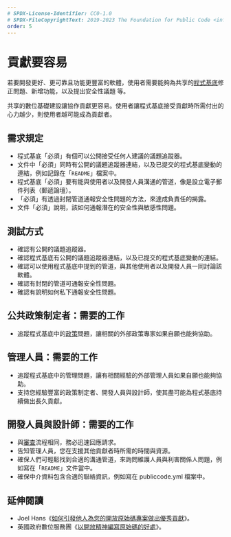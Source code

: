 ```yaml
---
# SPDX-License-Identifier: CC0-1.0
# SPDX-FileCopyrightText: 2019-2023 The Foundation for Public Code <info@publiccode.net>, https://standard.publiccode.net/AUTHORS
order: 5
---
```

# 貢獻要容易

若要開發更好、更可靠且功能更豐富的軟體，使用者需要能夠為共享的[程式基底](../glossary.md#codebase)修正問題、新增功能，以及提出安全性議題
等。

共享的數位基礎建設讓協作貢獻更容易。使用者讓程式基底接受貢獻時所需付出的心力越少，則使用者越可能成為貢獻者。

## 需求規定

* 程式基底「必須」有個可以公開接受任何人建議的議題追蹤器。
* 文件中「必須」同時有公開的議題追蹤器連結，以及已提交的程式基底變動的連結，例如記錄在「`README`」檔案中。
* 程式基底「必須」要有能與使用者以及開發人員溝通的管道，像是設立電子郵件列表（郵遞論壇）。
* 「必須」有透過封閉管道通報安全性問題的方法，來達成負責任的揭露。
* 文件「必須」說明，該如何通報潛在的安全性與敏感性問題。

## 測試方式

* 確認有公開的議題追蹤器。
* 確認程式基底有公開的議題追蹤器連結，以及已提交的程式基底變動的連結。
* 確認可以使用程式基底中提到的管道，與其他使用者以及開發人員一同討論該軟體。
* 確認有封閉的管道可通報安全性問題。
* 確認有說明如何私下通報安全性問題。

## 公共政策制定者：需要的工作

* 追蹤程式基底中的[政策](../glossary.md#policy)問題，讓相關的外部政策專家如果自願也能夠協助。

## 管理人員：需要的工作

* 追蹤程式基底中的管理問題，讓有相關經驗的外部管理人員如果自願也能夠協助。
* 支持您經驗豐富的政策制定者、開發人員與設計師，使其盡可能為程式基底持續做出長久貢獻。

## 開發人員與設計師：需要的工作

* 與[審查](require-review-of-contributions.md)流程相同，務必迅速回應請求。
* 告知管理人員，您在支援其他貢獻者時所需的時間與資源。
* 確保人們可輕鬆找到合適的溝通管道，來詢問維護人員與利害關係人問題，例如寫在「`README`」文件當中。
* 確保中介資料包含合適的聯絡資訊，例如寫在 publiccode.yml 檔案中。

## 延伸閱讀

* Joel Hans《[如何引發他人為您的開放原始碼專案做出優秀貢獻](https://dev.to/joelhans/how-to-inspire-exceptional-contributions-to-your-open-source-project-1ebf)》。
* 英國政府數位服務團《[以開放精神編寫原始碼的好處](https://gds.blog.gov.uk/2017/09/04/the-benefits-of-coding-in-the-open/)》。
